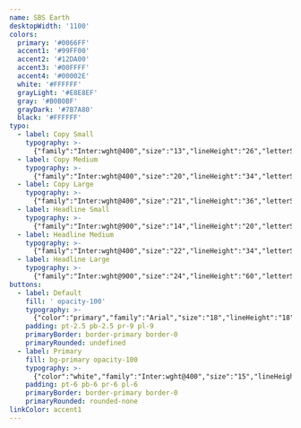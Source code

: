 ```yaml
---
name: SBS Earth
desktopWidth: '1100'
colors:
  primary: '#0066FF'
  accent1: '#99FF00'
  accent2: '#12DA00'
  accent3: '#00FFFF'
  accent4: '#00002E'
  white: '#FFFFFF'
  grayLight: '#E8E8EF'
  gray: '#B0B0BF'
  grayDark: '#7B7A80'
  black: '#FFFFFF'
typo:
  - label: Copy Small
    typography: >-
      {"family":"Inter:wght@400","size":"13","lineHeight":"26","letterSpacing":"1","margin":"0","smSize":"12","smLineHeight":"16","smLetterSpacing":"0","smMargin":"0"}
  - label: Copy Medium
    typography: >-
      {"family":"Inter:wght@400","size":"20","lineHeight":"34","letterSpacing":"0","margin":"34","smSize":"15","smLineHeight":"24","smLetterSpacing":"0","smMargin":"0"}
  - label: Copy Large
    typography: >-
      {"family":"Inter:wght@400","size":"21","lineHeight":"36","letterSpacing":"0","margin":"0","smSize":"21","smLineHeight":"36","smLetterSpacing":"0","smMargin":"0"}
  - label: Headline Small
    typography: >-
      {"family":"Inter:wght@900","size":"14","lineHeight":"20","letterSpacing":"0","margin":"0","smSize":"14","smLineHeight":"20","smLetterSpacing":"0","smMargin":"0"}
  - label: Headline Medium
    typography: >-
      {"family":"Inter:wght@400","size":"22","lineHeight":"34","letterSpacing":"0","margin":"0","smSize":"18","smLineHeight":"28","smLetterSpacing":"0","smMargin":"0"}
  - label: Headline Large
    typography: >-
      {"family":"Inter:wght@900","size":"24","lineHeight":"60","letterSpacing":"0","margin":"0","smSize":"48","smLineHeight":"60","smLetterSpacing":"0","smMargin":"0"}
buttons:
  - label: Default
    fill: ' opacity-100'
    typography: >-
      {"color":"primary","family":"Arial","size":"18","lineHeight":"18","letterSpacing":"0","smSize":"18","smLineHeight":"18","smLetterSpacing":"0"}
    padding: pt-2.5 pb-2.5 pr-9 pl-9
    primaryBorder: border-primary border-0
    primaryRounded: undefined
  - label: Primary
    fill: bg-primary opacity-100
    typography: >-
      {"color":"white","family":"Inter:wght@400","size":"15","lineHeight":"16","letterSpacing":"0","smSize":"18","smLineHeight":"18","smLetterSpacing":"0"}
    padding: pt-6 pb-6 pr-6 pl-6
    primaryBorder: border-primary border-0
    primaryRounded: rounded-none
linkColor: accent1
---
```

















